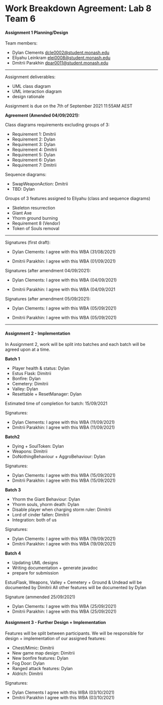# Work Breakdown Agreement: Lab 8 Team 6
#### Assignment 1 Planning/Design

Team members:
- Dylan Clements dcle0002@student.monash.edu
- Eliyahu Leinkram elei0008@student.monash.edu
- Dmitrii Parakhin dpar0011@student.monash.edu

---

Assignment deliverables:
- UML class diagram
- UML interaction diagram 
- design rationale 

Assignment is due on the 7th of September 2021 11:55AM AEST

**Agreement (Amended 04/09/2021):**<br>

Class diagrams requirements excluding groups of 3:
- Requirement 1: Dmitrii
- Requirement 2: Dylan
- Requirement 3: Dylan
- Requirement 4: Dmitrii
- Requirement 5: Dylan
- Requirement 6: Dylan
- Requirement 7: Dmitrii


Sequence diagrams:
- SwapWeaponAction: Dmitrii
- TBD: Dylan


Groups of 3 features assigned to Eliyahu (class and sequence diagrams)
- Skeleton resurrection
- Giant Axe
- Yhorm ground burning
- Requirement 8 (Vendor)
- Token of Souls removal 

---

Signatures (first draft):

- Dylan Clements: I agree with this WBA (31/08/2021)

- Dmitrii Parakhin: I agree with this WBA (01/09/2021)


Signatures (after amendment 04/09/2021):

- Dylan Clements: I agree with this WBA (04/09/2021)

- Dmitrii Parakhin: I agree with this WBA (04/09/2021


Signatures (after amendment 05/09/2021):

- Dylan Clements: I agree with this WBA (05/09/2021)

- Dmitrii Parakhin: I agree with this WBA (05/09/2021)
---

#### Assignment 2 - Implementation

In Assignment 2, work will be split into batches and each batch will be agreed 
upon at a time.

**Batch 1**
- Player health & status: Dylan
- Estus Flask: Dimitrii
- Bonfire: Dylan
- Cemetery: Dimitrii
- Valley: Dylan
- Resettable + ResetManager: Dylan

Estimated time of completion for batch: 15/09/2021

Signatures:
- Dylan Clements: I agree with this WBA (11/09/2021)
- Dmitrii Parakhin: I agree with this WBA (11/09/2021)


**Batch2**
- Dying + SoulToken: Dylan
- Weapons: Dimitrii
- DoNothingBehaviour + AggroBehaviour: Dylan

Signatures:
- Dylan Clements: I agree with this WBA (15/09/2021)
- Dmitrii Parakhin: I agree with this WBA (15/09/2021)

**Batch 3**
- Yhorm the Giant Behaviour: Dylan
- Yhorm souls, yhorm death: Dylan
- Disable player when charging storm ruler: Dimitrii
- Lord of cinder fallen: Dimitrii
- Integration: both of us

Signatures:
- Dylan Clements: I agree with this WBA (19/09/2021)
- Dmitrii Parakhin: I agree with this WBA (19/09/2021)


**Batch 4**
- Updating UML designs
- Writing documentation + generate javadoc
- prepare for submission

EstusFlask, Weapons, Valley + Cemetery + Ground & Undead will be documented by Dimitrii
All other features will be documented by Dylan

Signature (ammended 25/09/2021)
- Dylan Clements: I agree with this WBA (25/09/2021)
- Dmitrii Parakhin: I agree with this WBA (25/09/2021)


#### Assignment 3 - Further Design + Implementation

Features will be split between participants.
We will be responsible for design + implementation of our assigned features:
- Chest/Mimic: Dimitrii
- New game map design: Dimitrii
- New bonfire features: Dylan
- Fog Door: Dylan
- Ranged attack features: Dylan
- Aldrich: Dimitrii

Signatures:
- Dylan Clements I agree with this WBA (03/10/2021)
- Dmitrii Parakhin I agree with this WBA (03/10/2021)
